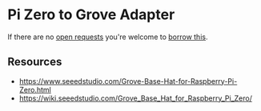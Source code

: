 # Pi Zero to Grove Adapter
If there are no [open requests](../../../../issues?q=is%3Aissue+is%3Aopen+%22Pi+Zero+to+Grove+Adapter%22+in%3Atitle) you're welcome to [borrow this](../../../../issues/new?title=Borrow+request+for+Pi+Zero+to+Grove+Adapter&body=1+piece+of+%5Bthis%5D%28..%2Fblob%2Fmain%2F.%2FHardware%2FAdapters%2FPi_Zero_to_Grove_Adapter.md%29+for+~2+weeks.).

## Resources
- https://www.seeedstudio.com/Grove-Base-Hat-for-Raspberry-Pi-Zero.html
- https://wiki.seeedstudio.com/Grove_Base_Hat_for_Raspberry_Pi_Zero/
